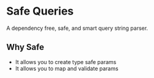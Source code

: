 # Safe Queries

A dependency free, safe, and smart query string parser.

## Why Safe

- It allows you to create type safe params
- It allows you to map and validate params
